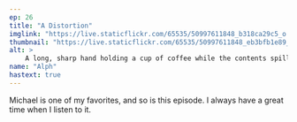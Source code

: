 ```yaml
---
ep: 26
title: "A Distortion"
imglink: "https://live.staticflickr.com/65535/50997611848_b318ca29c5_o.jpg"
thumbnail: "https://live.staticflickr.com/65535/50997611848_eb3bfb1e89_q.jpg"
alt: >
    A long, sharp hand holding a cup of coffee while the contents spill to the ground.
name: "Alph"
hastext: true
---
```

Michael is one of my favorites, and so is this episode. I always have a great time when I listen to it. 